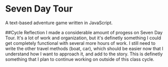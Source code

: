 # Seven Day Tour
A text-based adventure game written in JavaScript.

##Cycle Reflection
I made a considerable amount of progess on Seven Day Tour. It's a lot of work and organization, but it's definetly something I could get completely functional with several more hours of work. I still need to write the other travel methods (boat, car), which should be easier now that I understand how I want to approach it, and add to the story. This is definetly something that I plan to continue working on outside of this class cycle.
